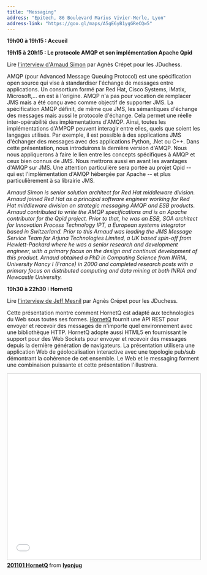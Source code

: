 ```yaml
---
title: "Messaging"
address: "Epitech, 86 Boulevard Marius Vivier-Merle, Lyon"
address-link: "https://goo.gl/maps/A5gE6yB1ygGReCQw5"
---
```


**19h00 à 19h15 : Accueil**

**19h15 à 20h15 : Le protocole AMQP et son implémentation Apache Qpid**

Lire
[l'interview d'Arnaud Simon](http://jduchess.org/duchess-france/blog/soiree-messaging-au-lyon-jug-rencontre-avec-arnaud-simon-de-redhat/)
par Agnès Crépet pour les JDuchess.

AMQP (pour Advanced Message Queuing Protocol) est une spécification open source qui vise à standardiser l'échange de messages entre applications. Un consortium formé par Red Hat, Cisco Systems, iMatix, Microsoft,... en est à l'origine.
AMQP n'a pas pour vocation de remplacer JMS mais a été conçu avec comme objectif de supporter JMS. La spécification AMQP définit, de même que JMS, les sémantiques d'échange des messages mais aussi le protocole d'échange. Cela permet une réelle inter-opérabilité des implémentations d'AMQP. Ainsi, toutes les implémentations d'AMPQP peuvent interagir entre elles, quels que soient les langages utilisés. Par exemple, il est possible à des applications JMS d'échanger des messages avec des applications Python, .Net ou C++.
Dans cette présentation, nous introduirons la dernière version d'AMQP. Nous nous appliquerons à faire le lien entre les concepts spécifiques à AMQP et ceux bien connus de JMS. Nous mettrons aussi en avant les avantages d'AMQP sur JMS. Une attention particulière sera portée au projet Qpid -- qui est l'implémentation d'AMQP hébergée par Apache -- et plus particulièrement à sa librairie JMS.

*Arnaud Simon is senior solution architect for Red Hat middleware division. Arnaud joined Red Hat as a principal software engineer working for Red Hat middleware division on strategic messaging AMQP and ESB products. Arnaud contributed to
write the AMQP specifications and is an Apache contributor for the Qpid project. Prior to that, he was an ESB, SOA architect for Innovation Process Technology IPT, a European systems integrator based in Switzerland. Prior to this Arnaud was leading the JMS Message Service Team for Arjuna Technologies Limited, a UK based spin-off from Hewlett-Packard where he was a senior research and development engineer, with a primary focus on the design and continual development of this product. Arnaud obtained a PhD in Computing Science from INRIA, University Nancy I (France) in 2000 and completed research posts with a primary focus on distributed computing and data mining at both INRIA and Newcastle University.*

**19h30 à 22h30 : HornetQ**

Lire
[l'interview de Jeff Mesnil](http://jduchess.org/duchess-france/blog/soiree-messaging-au-lyon-jug-rencontre-avec-jeff-mesnil-sur-hornetq/)
par Agnès Crépet pour les JDuchess.

Cette présentation montre comment HornetQ est adapté aux technologies du Web sous toutes ses formes.
[HornetQ](http://www.jboss.org/hornetq)
fournit une API REST pour envoyer et recevoir des messages de n'importe quel environnement avec une bibliothèque HTTP. HornetQ adopte aussi HTML5 en fournissant le support pour des Web Sockets pour envoyer et recevoir des messages depuis la dernière génération de navigateurs.
La présentation utilisera une application Web de géolocalisation interactive avec une topologie pub/sub démontrant la cohérence de cet ensemble. Le Web et le messaging forment une combinaison puissante et cette présentation l'illustrera.

<iframe src="//www.slideshare.net/slideshow/embed_code/key/mvwjg8lHozt1BL" width="595" height="485" frameborder="0" marginwidth="0" marginheight="0" scrolling="no" style="border:1px solid #CCC; border-width:1px; margin-bottom:5px; max-width: 100%;" allowfullscreen> </iframe> <div style="margin-bottom:5px"> <strong> <a href="//www.slideshare.net/lyonjug/hornetq-and-the-web" title="201101 HornetQ" target="_blank">201101 HornetQ</a> </strong> from <strong><a href="https://www.slideshare.net/lyonjug" target="_blank">lyonjug</a></strong> </div>

